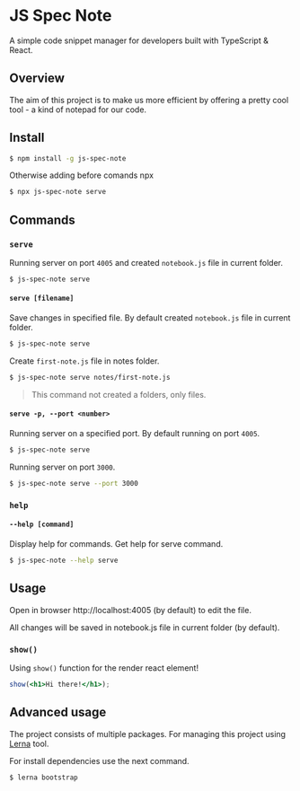 # JS Spec Note

A simple code snippet manager for developers built with TypeScript & React.

## Overview

The aim of this project is to make us more efficient by offering a pretty cool tool - a kind of notepad for our code.

## Install

```sh
$ npm install -g js-spec-note
```

Otherwise adding before comands npx

```sh
$ npx js-spec-note serve
```

## Commands

### `serve`

Running server on port `4005` and created `notebook.js` file in current folder.

```sh
$ js-spec-note serve
```

#### `serve [filename]`

Save changes in specified file. By default created `notebook.js` file in current folder.

```sh
$ js-spec-note serve
```

Create `first-note.js` file in notes folder.

```sh
$ js-spec-note serve notes/first-note.js
```

> This command not created a folders, only files.

#### `serve -p, --port <number>`

Running server on a specified port. By default running on port `4005`.

```sh
$ js-spec-note serve
```

Running server on port `3000`.

```sh
$ js-spec-note serve --port 3000
```

### `help`

#### `--help [command]`

Display help for commands. Get help for serve command.

```sh
$ js-spec-note --help serve
```

## Usage

Open in browser http://localhost:4005 (by default) to edit the file.

All changes will be saved in notebook.js file in current folder (by default).

### `show()`

Using `show()` function for the render react element!

```jsx
show(<h1>Hi there!</h1>);
```

## Advanced usage

The project consists of multiple packages. For managing this project using
<a href="https://github.com/lerna/lerna">Lerna</a> tool.

For install dependencies use the next command.

```sh
$ lerna bootstrap
```
